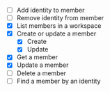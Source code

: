 - [ ] Add identity to member
- [ ] Remove identity from member
- [x] List members in a workspace
- [x] Create or update a member
    - [x] Create
    - [x] Update
- [x] Get a member
- [x] Update a member
- [ ] Delete a member
- [ ] Find a member by an identity
